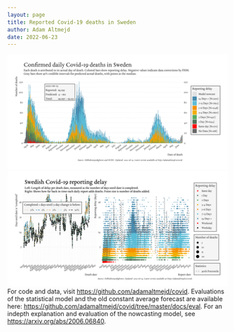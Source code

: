 ```yaml
---
layout: page
title: Reported Covid-19 deaths in Sweden
author: Adam Altmejd
date: 2022-06-23
---
```


![Graph of Swedish Covid-19 deaths with reporting delay.](deaths_lag_sweden_2022-06-23.png "Swedish Covid-19 deaths.")
![Graph of Swedish Covid-19 reporting delay in daily deaths.](lag_trend_sweden_2022-06-23.png "Trend in Swedish Covid-19 mortality reporting delay.")
For code and data, visit <https://github.com/adamaltmejd/covid>.
Evaluations of the statistical model and the old constant average forecast are available here: <https://github.com/adamaltmejd/covid/tree/master/docs/eval>.
For an indepth explanation and evaluation of the nowcasting model, see <https://arxiv.org/abs/2006.06840>.
